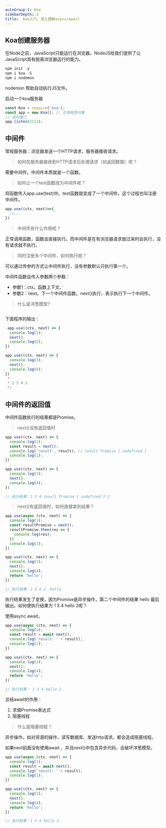 ```yaml
---
autoGroup-1: Koa
sidebarDepth: 3
title:  Koa入门、深入理解async/await
---
```


## Koa创建服务器
在Node之前，JavaScript只能运行在浏览器。NodeJS给我们提供了让JavaScript具有脱离浏览器运行的能力。

```javascript
npm init -y
npm i koa -S
npm i nodemon 
```
nodemon 帮助自动执行JS文件。

启动一个koa服务器
```javascript
const Koa = require('koa');
const app = new Koa(); // 应用程序对象
// 访问端口
app.listen(3111);
```

## 中间件
常规服务器：浏览器发送一个HTTP请求，服务器接收请求。

> 如何在服务器接收到HTTP请求后处理请求（如返回数据）呢？

需要中间件。中间件本质就是一个函数。

> 如何让一个test函数成为中间件呢？

将函数传入app.use(test)中。test函数就变成了一个中间件。这个过程也叫注册中间件。
```javascript
app.use((ctx, next)=>{
  //...
})
```

> 中间件有什么作用呢？

正常调用函数，函数会直接执行。而中间件是在有浏览器请求放过来时会执行，没有请求就不执行。

> 同时注册多个中间件，如何执行呢？

可以通过传参的方式让中间件执行，没有参数默认只执行第一个。

中间件函数会传入参数两个参数：
- 参数1：ctx。函数上下文。
- 参数2：next。下一个中间件函数。next()执行，表示执行下一个中间件。

> 什么是洋葱模型?

<img :src="$withBase('/operationEnv/Node/koa-middleware.jpg')" alt="" />

下面程序的输出：
```javascript
 app.use((ctx, next) => {
  console.log(1);
  next();
  console.log(2);
})

app.use((ctx, next) => {
  console.log(3);
  next();
  console.log(4);
})
 *
 * 1 3 4 2
 */
```

## 中间件的返回值
中间件函数执行的结果都是Promise。

> next()没有返回值时

```javascript
app.use((ctx, next) => {
  console.log(1);
  const result = next();
  console.log('result', result); // result Promise { undefined }
  console.log(2);
})

app.use((ctx, next) => {
  console.log(3);
  next();
  console.log(4);
})

// 执行结果：1 3 4 result Promise { undefined } 2
```

> next()有返回值时，如何直接拿到结果？

```javascript
app.use(async (ctx, next) => {
  console.log(1);
  const resultPromise = next();
  resultPromise.then(res => {
    console.log(res);
  })
  console.log(2);
})

app.use((ctx, next) => {
  console.log(3);
  next();
  console.log(4);
  return 'hello';
})

// 执行结果：1 3 4 2  hello
```

执行结果发生了变换，因为Promise是异步操作，第二个中间件的结果 hello 最后输出。如何使执行结果为 1 3 4 hello 2呢？

使用async await。

```javascript
app.use(async (ctx, next) => {
  console.log(1);
  const result = await next();
  console.log('result: ' + result);
  console.log(2);
})

app.use((ctx, next) => {
  console.log(3);
  next();
  console.log(4);
  return 'hello';
})

// 执行结果： 1 3 4 hello 2  
```

总结await的作用：
1. 求值Promise表达式
2. 阻塞线程

> 什么是阻塞线程？

异步操作。如对资源的操作、读写数据库、发送http请求。都会造成阻塞线程。

如果next前面没有使用await ，并且next()中包含异步代码，会破坏洋葱模型。

```javascript
app.use(async (ctx, next) => {
  console.log(1);
  const result = await next();
  console.log('result: ' + result);
  console.log(2);
})

app.use((ctx, next) => {
  console.log(3);
  next();
  console.log(4);
  return 'hello';
})

// 执行结果：1 3 4 hello 2
```
